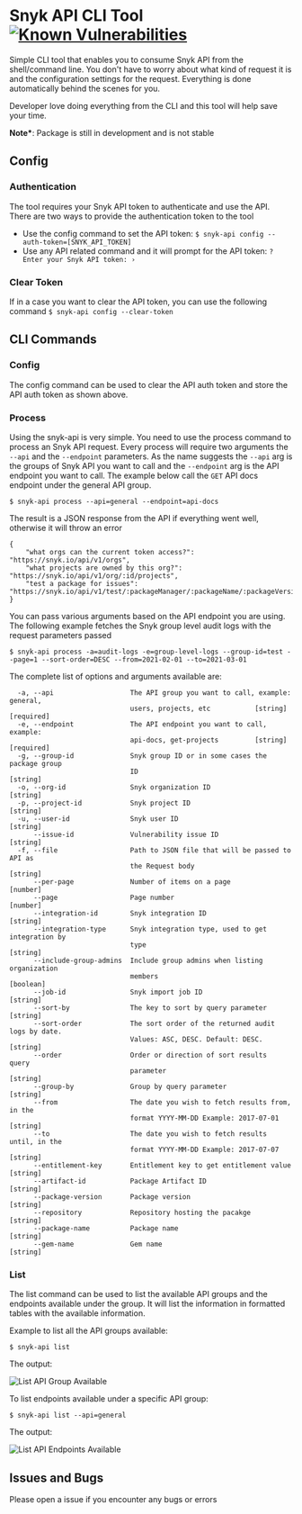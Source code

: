# Snyk API CLI Tool [![Known Vulnerabilities](https://snyk.io/test/github/lovebhardwajsnyk/snyk-api-cli/badge.svg)](https://snyk.io/test/github/lovebhardwajsnyk/snyk-api-cli)

Simple CLI tool that enables you to consume Snyk API from the shell/command line. You don't have to worry about what kind of request it is and the configuration settings for the request. Everything is done automatically behind the scenes for you.

Developer love doing everything from the CLI and this tool will help save your time.

**Note\***: Package is still in development and is not stable

## Config

### Authentication

The tool requires your Snyk API token to authenticate and use the API. There are two ways to provide the authentication token to the tool

- Use the config command to set the API token: `$ snyk-api config --auth-token=[SNYK_API_TOKEN]`
- Use any API related command and it will prompt for the API token: `? Enter your Snyk API token: ›`

### Clear Token

If in a case you want to clear the API token, you can use the following command `$ snyk-api config --clear-token`

## CLI Commands

### Config

The config command can be used to clear the API auth token and store the API auth token as shown above.

### Process

Using the snyk-api is very simple. You need to use the process command to process an Snyk API request. Every process will require two arguments the `--api` and the `--endpoint` parameters. As the name suggests the `--api` arg is the groups of Snyk API you want to call and the `--endpoint` arg is the API endpoint you want to call. The example below call the `GET` API docs endpoint under the general API group.

```
$ snyk-api process --api=general --endpoint=api-docs
```

The result is a JSON response from the API if everything went well, otherwise it will throw an error

```
{
    "what orgs can the current token access?": "https://snyk.io/api/v1/orgs",
    "what projects are owned by this org?": "https://snyk.io/api/v1/org/:id/projects",
    "test a package for issues": "https://snyk.io/api/v1/test/:packageManager/:packageName/:packageVersion"
}
```

You can pass various arguments based on the API endpoint you are using. The following example fetches the Snyk group level audit logs with the request parameters passed

```
$ snyk-api process -a=audit-logs -e=group-level-logs --group-id=test --page=1 --sort-order=DESC --from=2021-02-01 --to=2021-03-01
```

The complete list of options and arguments available are:

```
  -a, --api                   The API group you want to call, example: general,
                              users, projects, etc           [string] [required]
  -e, --endpoint              The API endpoint you want to call, example:
                              api-docs, get-projects         [string] [required]
  -g, --group-id              Snyk group ID or in some cases the package group
                              ID                                        [string]
  -o, --org-id                Snyk organization ID                      [string]
  -p, --project-id            Snyk project ID                           [string]
  -u, --user-id               Snyk user ID                              [string]
      --issue-id              Vulnerability issue ID                    [string]
  -f, --file                  Path to JSON file that will be passed to API as
                              the Request body                          [string]
      --per-page              Number of items on a page                 [number]
      --page                  Page number                               [number]
      --integration-id        Snyk integration ID                       [string]
      --integration-type      Snyk integration type, used to get integration by
                              type                                      [string]
      --include-group-admins  Include group admins when listing organization
                              members                                  [boolean]
      --job-id                Snyk import job ID                        [string]
      --sort-by               The key to sort by query parameter        [string]
      --sort-order            The sort order of the returned audit logs by date.
                              Values: ASC, DESC. Default: DESC.         [string]
      --order                 Order or direction of sort results  query
                              parameter                                 [string]
      --group-by              Group by query parameter                  [string]
      --from                  The date you wish to fetch results from, in the
                              format YYYY-MM-DD Example: 2017-07-01     [string]
      --to                    The date you wish to fetch results until, in the
                              format YYYY-MM-DD Example: 2017-07-07     [string]
      --entitlement-key       Entitlement key to get entitlement value  [string]
      --artifact-id           Package Artifact ID                       [string]
      --package-version       Package version                           [string]
      --repository            Repository hosting the pacakge            [string]
      --package-name          Package name                              [string]
      --gem-name              Gem name                                  [string]
```

### List

The list command can be used to list the available API groups and the endpoints available under the group. It will list the information in formatted tables with the available information.

Example to list all the API groups available:

`$ snyk-api list`

The output:

![List API Group Available](docs/images/api-table.png)

To list endpoints available under a specific API group:

`$ snyk-api list --api=general`

The output:

![List API Endpoints Available](docs/images/general-endpoint-table.png)

## Issues and Bugs

Please open a issue if you encounter any bugs or errors
